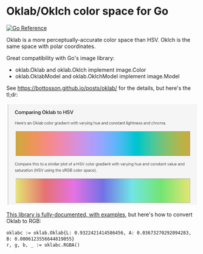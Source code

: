 # Oklab/Oklch color space for Go

[![Go Reference](https://pkg.go.dev/badge/github.com/alltom/oklab.svg)](https://pkg.go.dev/github.com/alltom/oklab)

Oklab is a more perceptually-accurate color space than HSV. Oklch is the same space with polar coordinates.

Great compatibility with Go's image library:

* oklab.Oklab and oklab.Oklch implement image.Color
* oklab.OklabModel and oklab.OklchModel implement image.Model

See https://bottosson.github.io/posts/oklab/ for the details, but here's the tl;dr:

![Comparison of gradients created in Oklab and HSV color spaces with lightness and chroma held fixed—the Oklab image is significantly smoother](hsv-comparison.png)

[This library is fully-documented, with examples](https://pkg.go.dev/github.com/alltom/oklab), but here's how to convert Oklab to RGB:

```
oklabc := oklab.Oklab{L: 0.9322421414586456, A: 0.03673270292094283, B: 0.0006123556644819055}
r, g, b, _ := oklabc.RGBA()
```
